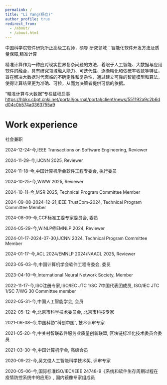 ```yaml
---
permalink: /
title: "Li Yang(杨立)"
author_profile: true
redirect_from: 
  - /about/
  - /about.html
---
```


中国科学院软件研究所正高级工程师，硕导
研究领域：智能化软件开发方法及质量保障,精准计算

精准计算作为一种应对现实世界复杂问题的方法，着眼于人工智能、大数据与应用软件的融合，具有研究领域融入能力、可迭代性、逐渐精化和依概率收敛等特征，旨在解决大数据时代面临的不确定性和复杂性，通过建立可靠的智能模型和算法，使得计算结果更为准确、可控，从而为决策者提供可信的依据。

“精准计算与大数据”专栏征稿启事
https://hbkx.cbpt.cnki.net/portal/journal/portal/client/news/551192a9c2b6dd04c0b574a0363755a9

Work experience
======
社会兼职

2024-12-24-今,IEEE Transactions on Software Engineering, Reviewer

2024-11-29-今,IJCNN 2025, Reviewer

2024-11-18-今,中国计算机学会软件工程专委会, 执行委员

2024-10-25-今,WWW 2025, Reviewer

2024-10-11-今,MSR 2025, Technical Program Committee Member

2024-09-08-2024-12-21,IEEE TrustCom-2024, Technical Program Committee Member

2024-08-09-今,CCF标准工委专家委员会, 委员

2024-05-29-今,WiNLP@EMNLP 2024, Reviewer

2024-01-17-2024-07-30,IJCNN 2024, Technical Program Committee Member

2024-01-17-今,ACL 2024/EMNLP 2024/NAACL 2025, Reviewer

2023-05-03-今,中国计算机学会软件工程专委会, 委员

2023-04-10-今,International Neural Network Society, Member

2022-11-17-今,ISO注册专家,ISO/IEC JTC 1/SC 7中国代表团成员, ISO/IEC JTC 1/SC 7/WG 30 Committee member

2022-05-31-今,中国人工智能学会, 会员

2022-05-12-今,北京市科学技术委员会, 北京市科技专家

2021-06-08-今,中国科协“科创中国”, 技术评审专家

2021-05-20-今,中关村智联软件服务业质量创新联盟, 区块链标准化技术委员会委员

2021-03-30-今,中国计算机学会, 高级会员

2020-09-22-今,吴文俊人工智能科学技术奖, 评审专家

2020-05-06-今,国际标准ISO/IEC/IEEE 24748-9《系统和软件生存周期过程在疫情防控系统中的应用》, 国内镜像专家组成员
